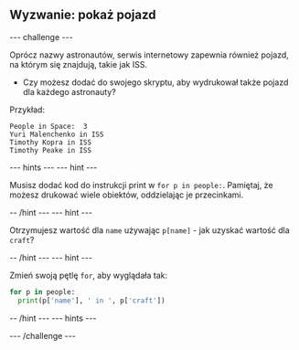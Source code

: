 ## Wyzwanie: pokaż pojazd

\--- challenge \---

Oprócz nazwy astronautów, serwis internetowy zapewnia również pojazd, na którym się znajdują, takie jak ISS.

+ Czy możesz dodać do swojego skryptu, aby wydrukował także pojazd dla każdego astronauty? 

Przykład:

    People in Space:  3
    Yuri Malenchenko in ISS
    Timothy Kopra in ISS
    Timothy Peake in ISS
    

\--- hints \--- \--- hint \---

Musisz dodać kod do instrukcji print w `for p in people:`. Pamiętaj, że możesz drukować wiele obiektów, oddzielając je przecinkami.

-- /hint \--- \--- hint \---

Otrzymujesz wartość dla `name` używając `p[name]` - jak uzyskać wartość dla `craft`?

-- /hint \--- \--- hint \---

Zmień swoją pętlę `for`, aby wyglądała tak:

```python
for p in people:
  print(p['name'], ' in ', p['craft'])
```

-- /hint \--- \--- hints \---

\--- /challenge \---